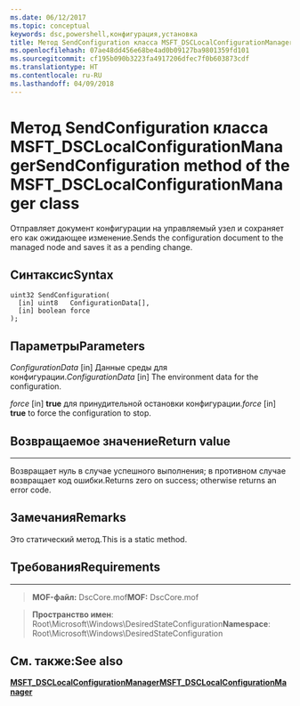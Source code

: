 ```yaml
---
ms.date: 06/12/2017
ms.topic: conceptual
keywords: dsc,powershell,конфигурация,установка
title: Метод SendConfiguration класса MSFT_DSCLocalConfigurationManager
ms.openlocfilehash: 07ae48dd456e68be4ad0b09127ba9801359fd101
ms.sourcegitcommit: cf195b090b3223fa4917206dfec7f0b603873cdf
ms.translationtype: HT
ms.contentlocale: ru-RU
ms.lasthandoff: 04/09/2018
---
```

# <a name="sendconfiguration-method-of-the-msftdsclocalconfigurationmanager-class"></a><span data-ttu-id="23b84-103">Метод SendConfiguration класса MSFT_DSCLocalConfigurationManager</span><span class="sxs-lookup"><span data-stu-id="23b84-103">SendConfiguration method of the MSFT_DSCLocalConfigurationManager class</span></span>

<span data-ttu-id="23b84-104">Отправляет документ конфигурации на управляемый узел и сохраняет его как ожидающее изменение.</span><span class="sxs-lookup"><span data-stu-id="23b84-104">Sends the configuration document to the managed node and saves it as a pending change.</span></span>

<a name="syntax"></a><span data-ttu-id="23b84-105">Синтаксис</span><span class="sxs-lookup"><span data-stu-id="23b84-105">Syntax</span></span>
------

```mof
uint32 SendConfiguration(
  [in] uint8   ConfigurationData[],
  [in] boolean force
);
```

<a name="parameters"></a><span data-ttu-id="23b84-106">Параметры</span><span class="sxs-lookup"><span data-stu-id="23b84-106">Parameters</span></span>
----------

<span data-ttu-id="23b84-107">*ConfigurationData* \[in\] Данные среды для конфигурации.</span><span class="sxs-lookup"><span data-stu-id="23b84-107">*ConfigurationData* \[in\] The environment data for the configuration.</span></span>

<span data-ttu-id="23b84-108">*force* \[in\] **true** для принудительной остановки конфигурации.</span><span class="sxs-lookup"><span data-stu-id="23b84-108">*force* \[in\] **true** to force the configuration to stop.</span></span>

## <a name="return-value"></a><span data-ttu-id="23b84-109">Возвращаемое значение</span><span class="sxs-lookup"><span data-stu-id="23b84-109">Return value</span></span>
------------

<span data-ttu-id="23b84-110">Возвращает нуль в случае успешного выполнения; в противном случае возвращает код ошибки.</span><span class="sxs-lookup"><span data-stu-id="23b84-110">Returns zero on success; otherwise returns an error code.</span></span>

## <a name="remarks"></a><span data-ttu-id="23b84-111">Замечания</span><span class="sxs-lookup"><span data-stu-id="23b84-111">Remarks</span></span>

<span data-ttu-id="23b84-112">Это статический метод.</span><span class="sxs-lookup"><span data-stu-id="23b84-112">This is a static method.</span></span>

## <a name="requirements"></a><span data-ttu-id="23b84-113">Требования</span><span class="sxs-lookup"><span data-stu-id="23b84-113">Requirements</span></span>
------------
><span data-ttu-id="23b84-114">**MOF-файл:** DscCore.mof</span><span class="sxs-lookup"><span data-stu-id="23b84-114">**MOF:** DscCore.mof</span></span>

><span data-ttu-id="23b84-115">**Пространство имен**: Root\Microsoft\Windows\DesiredStateConfiguration</span><span class="sxs-lookup"><span data-stu-id="23b84-115">**Namespace**: Root\Microsoft\Windows\DesiredStateConfiguration</span></span>


## <a name="see-also"></a><span data-ttu-id="23b84-116">См. также:</span><span class="sxs-lookup"><span data-stu-id="23b84-116">See also</span></span>


[<span data-ttu-id="23b84-117">**MSFT_DSCLocalConfigurationManager**</span><span class="sxs-lookup"><span data-stu-id="23b84-117">**MSFT_DSCLocalConfigurationManager**</span></span>](msft-dsclocalconfigurationmanager.md)